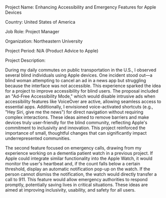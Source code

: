 Project Name: Enhancing Accessibility and Emergency Features for Apple Devices

Country: United States of America

Job Role: Project Manager

Organization: Northeastern University

Project Period: N/A (Product Advice to Apple)

Project Description:

During my daily commutes on public transportation in the U.S., I observed several blind individuals using Apple devices. One incident stood out—a blind woman attempting to cancel an ad in a news app but struggling because the interface was not accessible. This experience sparked the idea for a project to improve accessibility for blind users. The proposal included an "Ad-Free Accessibility Mode," which would disable intrusive ads when accessibility features like VoiceOver are active, allowing seamless access to essential apps. Additionally, I envisioned voice-activated shortcuts (e.g., "Hey Siri, give me the news") for direct navigation without requiring complex interactions. These ideas aimed to remove barriers and make devices truly user-friendly for the blind community, reflecting Apple's commitment to inclusivity and innovation. This project reinforced the importance of small, thoughtful changes that can significantly impact underrepresented communities.

The second feature focused on emergency calls, drawing from my experience working on a dementia patient watch in a previous project. If Apple could integrate similar functionality into the Apple Watch, it would monitor the user's heartbeat and, if the count falls below a certain threshold, display an automatic notification pop-up on the watch. If the person cannot dismiss the notification, the watch would directly transfer a call to 911. This feature would allow emergency authorities to respond promptly, potentially saving lives in critical situations. These ideas are aimed at improving inclusivity, usability, and safety for all users.
